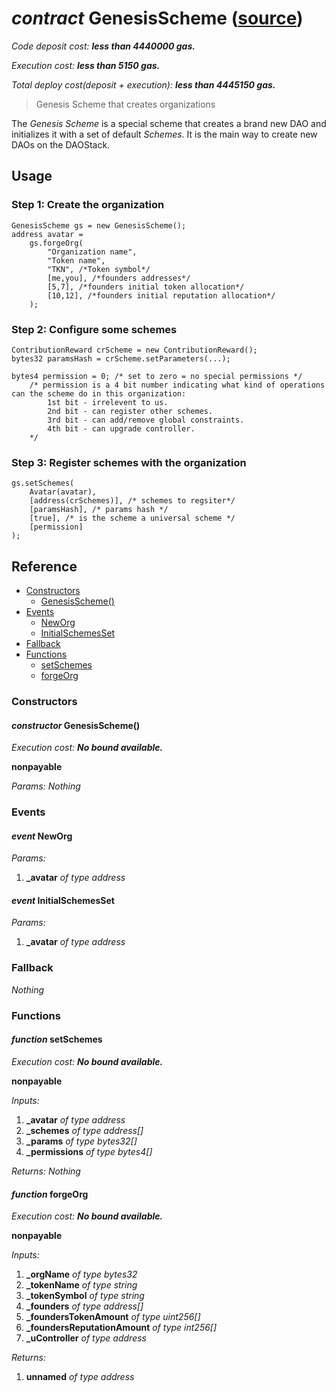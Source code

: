 # *contract* GenesisScheme ([source](https://github.com/daostack/daostack/tree/master/./contracts/universalSchemes/GenesisScheme.sol))
*Code deposit cost: **less than 4440000 gas.***

*Execution cost: **less than 5150 gas.***

*Total deploy cost(deposit + execution): **less than 4445150 gas.***

> Genesis Scheme that creates organizations

The *Genesis Scheme* is a special scheme that creates a brand new DAO and initializes it with a set of default *Schemes*.
It is the main way to create new DAOs on the DAOStack.

## Usage

### Step 1: Create the organization
```
GenesisScheme gs = new GenesisScheme();
address avatar = 
    gs.forgeOrg(
        "Organization name",
        "Token name",
        "TKN", /*Token symbol*/
        [me,you], /*founders addresses*/
        [5,7], /*founders initial token allocation*/
        [10,12], /*founders initial reputation allocation*/
    );
```

### Step 2: Configure some schemes
```
ContributionReward crScheme = new ContributionReward();
bytes32 paramsHash = crScheme.setParameters(...);

bytes4 permission = 0; /* set to zero = no special permissions */
    /* permission is a 4 bit number indicating what kind of operations can the scheme do in this organization:
        1st bit - irrelevent to us.
        2nd bit - can register other schemes.
        3rd bit - can add/remove global constraints.
        4th bit - can upgrade controller. 
    */
```
### Step 3: Register schemes with the organization
```
gs.setSchemes(
    Avatar(avatar),
    [address(crSchemes)], /* schemes to regsiter*/
    [paramsHash], /* params hash */
    [true], /* is the scheme a universal scheme */
    [permission] 
);
```
## Reference
- [Constructors](#constructors)
    - [GenesisScheme()](#constructor-genesisscheme)
- [Events](#events)
    - [NewOrg](#event-neworg)
    - [InitialSchemesSet](#event-initialschemesset)
- [Fallback](#fallback)
- [Functions](#functions)
    - [setSchemes](#function-setschemes)
    - [forgeOrg](#function-forgeorg)
### Constructors
#### *constructor* GenesisScheme()

*Execution cost: **No bound available.***

**nonpayable**

*Params:*
*Nothing*


### Events
#### *event* NewOrg
*Params:*
1. **_avatar** *of type address*


#### *event* InitialSchemesSet
*Params:*
1. **_avatar** *of type address*


### Fallback
*Nothing*
### Functions
#### *function* setSchemes

*Execution cost: **No bound available.***

**nonpayable**

*Inputs:*
1. **_avatar** *of type address*
2. **_schemes** *of type address[]*
3. **_params** *of type bytes32[]*
4. **_permissions** *of type bytes4[]*

*Returns:*
*Nothing*


#### *function* forgeOrg

*Execution cost: **No bound available.***

**nonpayable**

*Inputs:*
1. **_orgName** *of type bytes32*
2. **_tokenName** *of type string*
3. **_tokenSymbol** *of type string*
4. **_founders** *of type address[]*
5. **_foundersTokenAmount** *of type uint256[]*
6. **_foundersReputationAmount** *of type int256[]*
7. **_uController** *of type address*

*Returns:*
1. **unnamed** *of type address*


